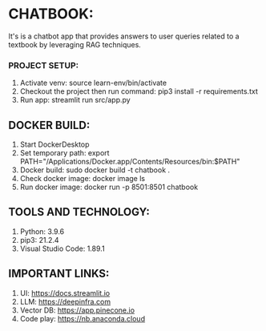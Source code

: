 # CHATBOOK:
It's is a chatbot app that provides answers to user queries related to a textbook by leveraging RAG techniques.


### PROJECT SETUP:
1. Activate venv: source learn-env/bin/activate
2. Checkout the project then run command: pip3 install -r requirements.txt
3. Run app: streamlit run src/app.py


## DOCKER BUILD:
1. Start DockerDesktop
2. Set temporary path: export PATH="/Applications/Docker.app/Contents/Resources/bin:$PATH"
3. Docker build: sudo docker build -t chatbook .
4. Check docker image: docker image ls 
5. Run docker image: docker run -p 8501:8501 chatbook


## TOOLS AND TECHNOLOGY:
1. Python: 3.9.6
2. pip3: 21.2.4
3. Visual Studio Code: 1.89.1


## IMPORTANT LINKS:
1. UI: https://docs.streamlit.io
2. LLM: https://deepinfra.com
3. Vector DB: https://app.pinecone.io
4. Code play: https://nb.anaconda.cloud
